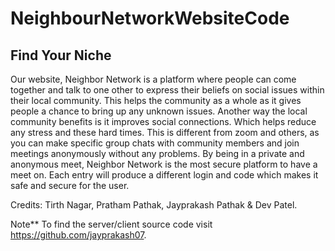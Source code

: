 # NeighbourNetworkWebsiteCode

## Find Your Niche

Our website, Neighbor Network is a platform where people can come together and talk to one other to express their beliefs on social issues within their local community. This helps the community as a whole as it gives people a chance to bring up any unknown issues. Another way the local community benefits is it improves social connections. Which helps reduce any stress and these hard times. This is different from zoom and others, as you can make specific group chats with community members and join meetings anonymously without any problems. By being in a private and anonymous meet, Neighbor Network is the most secure platform to have a meet on. Each entry will produce a different login and code which makes it safe and secure for the user.

Credits: Tirth Nagar, Pratham Pathak, Jayprakash Pathak & Dev Patel.

Note** To find the server/client source code visit https://github.com/jayprakash07.
